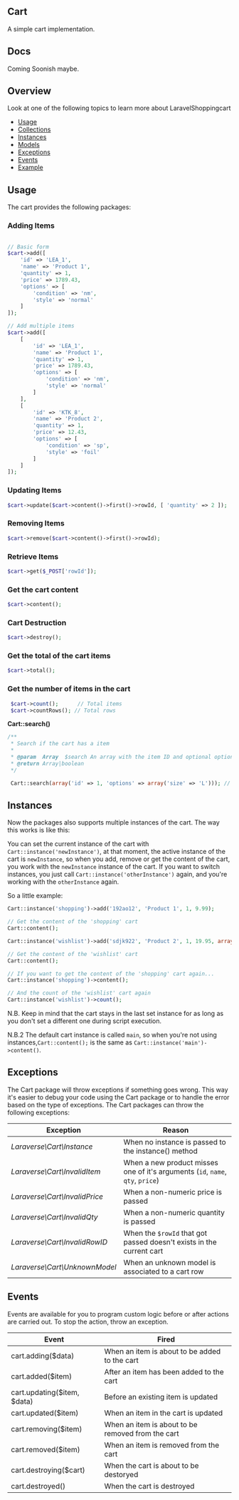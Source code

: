 ## Cart

A simple cart implementation.

## Docs

Coming Soonish maybe.

## Overview
Look at one of the following topics to learn more about LaravelShoppingcart

* [Usage](#usage)
* [Collections](#collections)
* [Instances](#instances)
* [Models](#models)
* [Exceptions](#exceptions)
* [Events](#events)
* [Example](#example)

## Usage

The cart provides the following packages:

### Adding Items

```php

// Basic form
$cart->add([
    'id' => 'LEA_1',
    'name' => 'Product 1',
    'quantity' => 1,
    'price' => 1789.43,
    'options' => [
        'condition' => 'nm',
        'style' => 'normal'
    ]
]);

// Add multiple items
$cart->add([
    [
        'id' => 'LEA_1',
        'name' => 'Product 1',
        'quantity' => 1,
        'price' => 1789.43,
        'options' => [
            'condition' => 'nm',
            'style' => 'normal'
        ]
    ],
    [
        'id' => 'KTK_8',
        'name' => 'Product 2',
        'quantity' => 1,
        'price' => 12.43,
        'options' => [
            'condition' => 'sp',
            'style' => 'foil'
        ]
    ]
]);

```

### Updating Items

```php
$cart->update($cart->content()->first()->rowId, [ 'quantity' => 2 ]);
```

### Removing Items

```php
$cart->remove($cart->content()->first()->rowId);
```

### Retrieve Items

```php
$cart->get($_POST['rowId']);
```

### Get the cart content

```php
$cart->content();
```

### Cart Destruction

```php
$cart->destroy();
```

### Get the total of the cart items

```php
$cart->total();
```

### Get the number of items in the cart

```php
 $cart->count();      // Total items
 $cart->countRows(); // Total rows
```

**Cart::search()**

```php
/**
 * Search if the cart has a item
 *
 * @param  Array  $search An array with the item ID and optional options
 * @return Array|boolean
 */

 Cart::search(array('id' => 1, 'options' => array('size' => 'L'))); // Returns an array of rowid(s) of found item(s) or false on failure
```

## Instances

Now the packages also supports multiple instances of the cart. The way this works is like this:

You can set the current instance of the cart with `Cart::instance('newInstance')`, at that moment, the active instance of the cart is `newInstance`, so when you add, remove or get the content of the cart, you work with the `newInstance` instance of the cart.
If you want to switch instances, you just call `Cart::instance('otherInstance')` again, and you're working with the `otherInstance` again.

So a little example:

```php
Cart::instance('shopping')->add('192ao12', 'Product 1', 1, 9.99);

// Get the content of the 'shopping' cart
Cart::content();

Cart::instance('wishlist')->add('sdjk922', 'Product 2', 1, 19.95, array('size' => 'medium'));

// Get the content of the 'wishlist' cart
Cart::content();

// If you want to get the content of the 'shopping' cart again...
Cart::instance('shopping')->content();

// And the count of the 'wishlist' cart again
Cart::instance('wishlist')->count();
```

N.B. Keep in mind that the cart stays in the last set instance for as long as you don't set a different one during script execution.

N.B.2 The default cart instance is called `main`, so when you're not using instances,`Cart::content();` is the same as `Cart::instance('main')->content()`.

## Exceptions
The Cart package will throw exceptions if something goes wrong. This way it's easier to debug your code using the Cart package or to handle the error based on the type of exceptions. The Cart packages can throw the following exceptions:

| Exception                             | Reason                                                                           |
| ------------------------------------- | --------------------------------------------------------------------------------- |
| *Laraverse\Cart\Instance*             | When no instance is passed to the instance() method                              |
| *Laraverse\Cart\InvalidItem*          | When a new product misses one of it's arguments (`id`, `name`, `qty`, `price`)   |
| *Laraverse\Cart\InvalidPrice*         | When a non-numeric price is passed                                               |
| *Laraverse\Cart\InvalidQty*           | When a non-numeric quantity is passed                                            |
| *Laraverse\Cart\InvalidRowID*         | When the `$rowId` that got passed doesn't exists in the current cart             |
| *Laraverse\Cart\UnknownModel*         | When an unknown model is associated to a cart row                                |

## Events

Events are available for you to program custom logic before or after actions are carried out. To stop the action, throw an exception.

| Event                       | Fired                                   |
| ----------------------      | --------------------------------------- |
| cart.adding($data)          | When an item is about to be added to the cart |
| cart.added($item)           | After an item has been added to the cart      |
| cart.updating($item, $data) | Before an existing item is updated |
| cart.updated($item)         | When an item in the cart is updated     |
| cart.removing($item)        | When an item is about to be removed from the cart |
| cart.removed($item)         | When an item is removed from the cart   |
| cart.destroying($cart)           | When the cart is about to be destoryed |
| cart.destroyed()            | When the cart is destroyed              |


